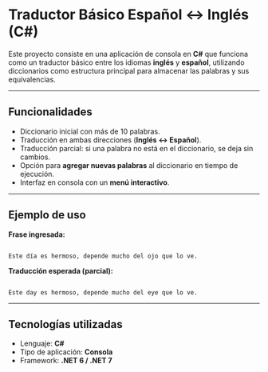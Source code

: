 
# Traductor Básico Español ↔ Inglés (C#)

Este proyecto consiste en una aplicación de consola en **C#** que funciona como un traductor básico entre los idiomas **inglés** y **español**, utilizando diccionarios como estructura principal para almacenar las palabras y sus equivalencias.

---

## Funcionalidades
- Diccionario inicial con más de 10 palabras.
- Traducción en ambas direcciones (**Inglés ↔ Español**).
- Traducción parcial: si una palabra no está en el diccionario, se deja sin cambios.
- Opción para **agregar nuevas palabras** al diccionario en tiempo de ejecución.
- Interfaz en consola con un **menú interactivo**.

---

## Ejemplo de uso
**Frase ingresada:**
```

Este día es hermoso, depende mucho del ojo que lo ve.

```

**Traducción esperada (parcial):**
```

Este day es hermoso, depende mucho del eye que lo ve.

````

---

## Tecnologías utilizadas
- Lenguaje: **C#**
- Tipo de aplicación: **Consola**
- Framework: **.NET 6 / .NET 7**




